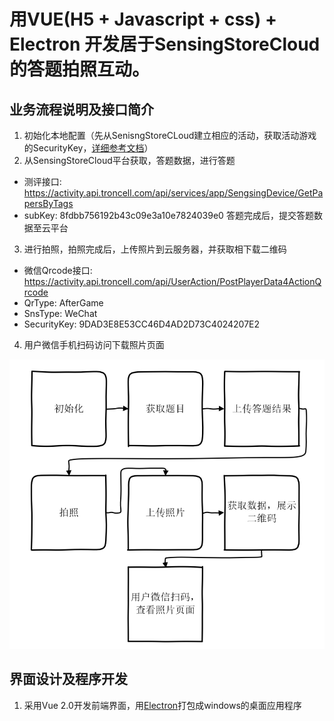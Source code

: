 # 用VUE(H5 + Javascript + css) + Electron 开发居于SensingStoreCloud的答题拍照互动。 

## 业务流程说明及接口简介


1.  初始化本地配置（先从SenisngStoreCLoud建立相应的活动，获取活动游戏的SecurityKey，[详细参考文档](https://docs.troncell.com)） 
2.  从SensingStoreCloud平台获取，答题数据，进行答题 
- 测评接口: https://activity.api.troncell.com/api/services/app/SengsingDevice/GetPapersByTags
- subKey: 8fdbb756192b43c09e3a10e7824039e0
  答题完成后，提交答题数据至云平台
3.  进行拍照，拍照完成后，上传照片到云服务器，并获取相下载二维码
- 微信Qrcode接口: https://activity.api.troncell.com/api/UserAction/PostPlayerData4ActionQrcode
- QrType: AfterGame
- SnsType: WeChat
- SecurityKey: 9DAD3E8E53CC46D4AD2D73C4024207E2
4.  用户微信手机扫码访问下载照片页面

![业务流程图](https://raw.githubusercontent.com/troncell/WebDeveloperTraining/e956fa834ca38a20a323f26eaf8f8c8618f00224/02-Bussiness/assests/QA_Photing_flow.png)

## 界面设计及程序开发

1.  采用Vue 2.0开发前端界面，用[Electron](https://github.com/electron/)打包成windows的桌面应用程序


##
